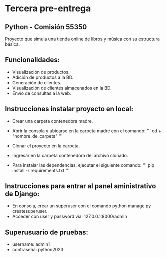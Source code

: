 # Tercera pre-entrega

## Python - Comisión 55350
Proyecto que simula una tienda online de libros y música con su estructura básica.
## Funcionalidades:
+ Visualización de productos.
+ Adición de productos a la BD.
+ Generación de clientes.
+ Visualización de clientes almacenados en la BD.
+ Envío de consultas a la web.

## Instrucciones instalar proyecto en local:
+ Crear una carpeta contenedora madre.
+ Abrir la consola y ubicarse en la carpeta madre con el comando:
'''
cd + "nombre_de_carpeta"
'''
+ Clonar el proyecto en la carpeta.
+ Ingresar en la carpeta contenedora del archivo clonado.

+ Para instalar las dependencias, ejecutar el siguiente comando:
'''
pip install -r requirements.txt
'''
## Instrucciones para entrar al panel aministrativo de Django:
+ En consola, crear un superuser con el comando python manage.py createsuperuser.
+ Acceder con user y password via: 127.0.0.1:8000/admin

## Superusuario de pruebas:

+ username: admin1
+ contraseña: python2023
